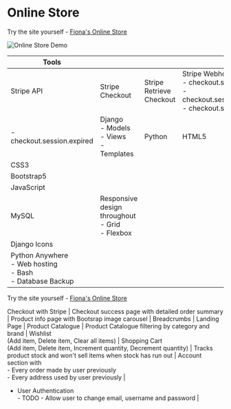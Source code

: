 # Online Store

Try the site yourself - [Fiona's Online Store](https://quinnf.pythonanywhere.com/)

![Online Store Demo](online-store-demo.gif)

| Tools | | | |
 | --- | --- | --- | ---- |
| Stripe API | Stripe Checkout | Stripe Retrieve Checkout | Stripe Webhooks<br> - checkout.session.async_payment_failed<br> - checkout.session.async_payment_succeeded<br> - checkout.session.completed<br>
   - checkout.session.expired<br> | Django <br> - Models<br> - Views <br> - Templates | Python | HTML5 | 
| CSS3 | 
| Bootstrap5 | 
| JavaScript | 
| MySQL | Responsive design throughout<br> - Grid<br> - Flexbox |
| Django Icons |
| Python Anywhere <br> - Web hosting <br> - Bash <br> - Database Backup |

Try the site yourself - [Fiona's Online Store](https://quinnf.pythonanywhere.com/)


Checkout with Stripe |
Checkout success page with detailed order summary |
Product info page with Bootsrap image carousel |
Breadcrumbs |
Landing Page |
Product Catalogue |
Product Catalogue filtering by category and brand |
Wishlist <br>(Add item, Delete item, Clear all items) |
Shopping Cart <br>(Add item, Delete item, Increment quantity, Decrement quantity) |
Tracks product stock and won't sell items when stock has run out |
 Account section with <br> - Every order made by user previously<br> - Every address used by user previously |
  - User Authentication<br> - TODO - Allow user to change email, username and password |
